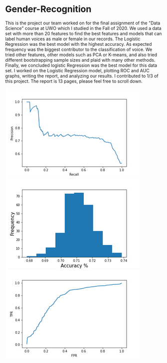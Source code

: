 # Gender-Recognition
This is the project our team worked on for the final assignment of the "Data Science" course at UWO which I studied in the Fall of 2020. We used a data set with more than 20 features to find the best features and models that can label human voices as male or female in our records. The Logistic Regression was the best model with the highest accuracy. As expected frequency was the biggest contributor to the classification of voice. We tried other features, other models such as PCA or K-means, and also tried different bootstrapping sample sizes and plaid with many other methods. Finally, we concluded logistic Regression was the best model for this data set. I worked on the Logistic Regression model, plotting ROC and AUC graphs, writing the report, and analyzing our results. I contributed to 1/3 of this project. The report is 13 pages, please feel free to scroll down. 


![Gender-Recognition](Images/Roc3.png)
![Gender-Recognition](Images/ConfidenceInterval4.png)
![Gender-Recognition](Images/Auc3.png)
